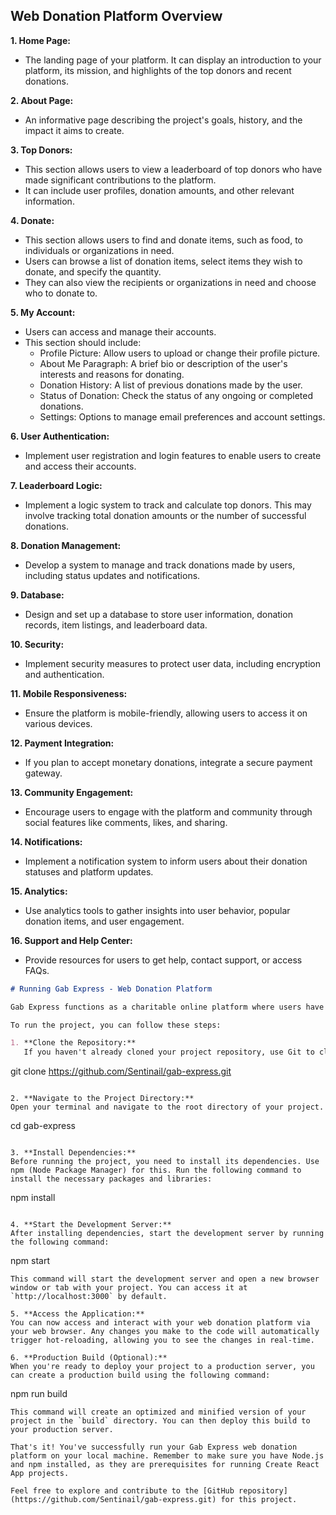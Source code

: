 ## Web Donation Platform Overview

**1. Home Page:**
   - The landing page of your platform. It can display an introduction to your platform, its mission, and highlights of the top donors and recent donations.

**2. About Page:**
   - An informative page describing the project's goals, history, and the impact it aims to create.

**3. Top Donors:**
   - This section allows users to view a leaderboard of top donors who have made significant contributions to the platform.
   - It can include user profiles, donation amounts, and other relevant information.

**4. Donate:**
   - This section allows users to find and donate items, such as food, to individuals or organizations in need.
   - Users can browse a list of donation items, select items they wish to donate, and specify the quantity.
   - They can also view the recipients or organizations in need and choose who to donate to.

**5. My Account:**
   - Users can access and manage their accounts.
   - This section should include:
     - Profile Picture: Allow users to upload or change their profile picture.
     - About Me Paragraph: A brief bio or description of the user's interests and reasons for donating.
     - Donation History: A list of previous donations made by the user.
     - Status of Donation: Check the status of any ongoing or completed donations.
     - Settings: Options to manage email preferences and account settings.

**6. User Authentication:**
   - Implement user registration and login features to enable users to create and access their accounts.

**7. Leaderboard Logic:**
   - Implement a logic system to track and calculate top donors. This may involve tracking total donation amounts or the number of successful donations.

**8. Donation Management:**
   - Develop a system to manage and track donations made by users, including status updates and notifications.

**9. Database:**
   - Design and set up a database to store user information, donation records, item listings, and leaderboard data.

**10. Security:**
   - Implement security measures to protect user data, including encryption and authentication.

**11. Mobile Responsiveness:**
   - Ensure the platform is mobile-friendly, allowing users to access it on various devices.

**12. Payment Integration:**
   - If you plan to accept monetary donations, integrate a secure payment gateway.

**13. Community Engagement:**
   - Encourage users to engage with the platform and community through social features like comments, likes, and sharing.

**14. Notifications:**
   - Implement a notification system to inform users about their donation statuses and platform updates.

**15. Analytics:**
   - Use analytics tools to gather insights into user behavior, popular donation items, and user engagement.

**16. Support and Help Center:**
   - Provide resources for users to get help, contact support, or access FAQs.

```markdown
# Running Gab Express - Web Donation Platform

Gab Express functions as a charitable online platform where users have the opportunity to offer assistance to individuals requiring support, while also being able to view a community engagement leaderboard.

To run the project, you can follow these steps:

1. **Clone the Repository:**
   If you haven't already cloned your project repository, use Git to clone it to your local machine. You can clone it from the GitHub repository URL:
   ```
   git clone https://github.com/Sentinail/gab-express.git
   ```

2. **Navigate to the Project Directory:**
   Open your terminal and navigate to the root directory of your project.
   ```
   cd gab-express
   ```

3. **Install Dependencies:**
   Before running the project, you need to install its dependencies. Use npm (Node Package Manager) for this. Run the following command to install the necessary packages and libraries:
   ```
   npm install
   ```

4. **Start the Development Server:**
   After installing dependencies, start the development server by running the following command:
   ```
   npm start
   ```
   This command will start the development server and open a new browser window or tab with your project. You can access it at `http://localhost:3000` by default.

5. **Access the Application:**
   You can now access and interact with your web donation platform via your web browser. Any changes you make to the code will automatically trigger hot-reloading, allowing you to see the changes in real-time.

6. **Production Build (Optional):**
   When you're ready to deploy your project to a production server, you can create a production build using the following command:
   ```
   npm run build
   ```
   This command will create an optimized and minified version of your project in the `build` directory. You can then deploy this build to your production server.

That's it! You've successfully run your Gab Express web donation platform on your local machine. Remember to make sure you have Node.js and npm installed, as they are prerequisites for running Create React App projects.

Feel free to explore and contribute to the [GitHub repository](https://github.com/Sentinail/gab-express.git) for this project.
```
